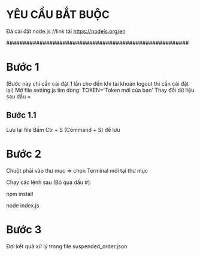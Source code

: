# YÊU CẦU BẮT BUỘC

Đã cài đặt node.js //link tải https://nodejs.org/en

#######################################################

# Bước 1

(Bước này chỉ cần cài đặt 1 lần cho đến khi tài khoản logout thì cần cài đặt lại)
Mở file setting.js tìm dòng:
TOKEN='Token mới của bạn' Thay đổi dữ liệu sau dấu =

## Bước 1.1

Lưu lại file
Bấm Ctr + S (Command + S) để lưu

# Bước 2

Chuột phải vào thư mục => chọn Terminal mới tại thư mục

Chạy các lệnh sau (Bỏ qua dấu #):

npm install

node index.js

# Bước 3

Đợi kết quả xử lý trong file suspended_order.json
